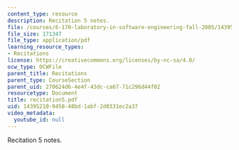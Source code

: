 ```yaml
---
content_type: resource
description: Recitation 5 notes.
file: /courses/6-170-laboratory-in-software-engineering-fall-2005/14395210945848bd1abf2d0331ec2a37_recitation5.pdf
file_size: 171347
file_type: application/pdf
learning_resource_types:
- Recitations
license: https://creativecommons.org/licenses/by-nc-sa/4.0/
ocw_type: OCWFile
parent_title: Recitations
parent_type: CourseSection
parent_uid: 270624d6-4e4f-43dc-ca67-71c296d44f02
resourcetype: Document
title: recitation5.pdf
uid: 14395210-9458-48bd-1abf-2d0331ec2a37
video_metadata:
  youtube_id: null
---
```

Recitation 5 notes.